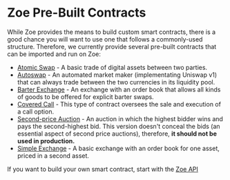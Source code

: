 # Zoe Pre-Built Contracts

<Zoe-Version/>

While Zoe provides the means to build custom smart contracts, there is a good chance you will
want to use one that follows a commonly-used structure. Therefore, we currently provide several
pre-built contracts that can be imported and run on Zoe:

- [Atomic Swap](./atomic-swap) - A basic trade of digital assets between two parties.
- [Autoswap](./autoswap) - An automated market maker (implementating Uniswap v1) that
  can always trade between the two currencies in its liquidity pool.
- [Barter Exchange](./barter-exchange) - An exchange with an order book that allows all kinds of goods to be offered for explicit barter swaps.
- [Covered Call](./covered-call) - This type of contract oversees the sale and execution of a
  call option.
- [Second-price Auction](./second-price-auction) - An auction in which the highest bidder wins
  and pays the second-highest bid. This version doesn't conceal the bids (an essential aspect
  of second price auctions), therefore, <b>it should not be used in production.</b>
- [Simple Exchange](./simple-exchange) - A basic exchange with an order book for one asset,
  priced in a second asset.

If you want to build your own smart contract, start with the [Zoe API](../../api/README.md)
